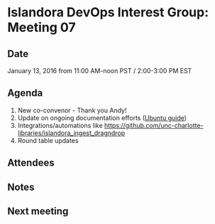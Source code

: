 # Islandora DevOps Interest Group: Meeting 07

## Date

January 13, 2016 from 11:00 AM-noon PST / 2:00-3:00 PM EST

## Agenda

1. New co-convenor - Thank you Andy!
2. Update on ongoing documentation efforts ([Ubuntu guide](https://github.com/islandora-interest-groups/Islandora-DevOps-Interest-Group/wiki/Provisioning-Islandora-on-Ubuntu))
3. Integrations/automations like https://github.com/unc-charlotte-libraries/islandora_ingest_dragndrop
4. Round table updates

## Attendees

## Notes

## Next meeting

